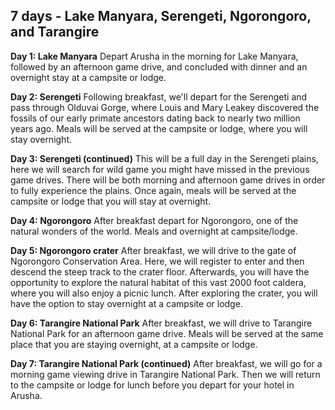 ## 7 days - Lake Manyara, Serengeti, Ngorongoro, and Tarangire

**Day 1: Lake Manyara**
Depart Arusha in the morning for Lake Manyara, followed by an afternoon game drive, and concluded with dinner and an overnight stay at a campsite or lodge.

**Day 2: Serengeti**
Following breakfast, we'll depart for the Serengeti and pass through Olduvai Gorge, where Louis and Mary Leakey discovered the fossils of our early primate ancestors dating back to nearly two million years ago. Meals will be served at the campsite or lodge, where you will stay overnight.

**Day 3: Serengeti (continued)**
This will be a full day in the Serengeti plains, here we will search for wild game you might have missed in the previous game drives. There will be both morning and afternoon game drives in order to fully experience the plains. Once again, meals will be served at the campsite or lodge that you will stay at overnight.

**Day 4: Ngorongoro**
After breakfast depart for Ngorongoro, one of the natural wonders of the world. Meals and overnight at campsite/lodge.

**Day 5: Ngorongoro crater**
After breakfast, we will drive to the gate of Ngorongoro Conservation Area. Here, we will register to enter and then descend the steep track to the crater floor. Afterwards, you will have the opportunity to explore the natural habitat of this vast 2000 foot caldera, where you will also enjoy a picnic lunch. After exploring the crater, you will have the option to stay overnight at a campsite or lodge.

**Day 6: Tarangire National Park**
After breakfast, we will drive to Tarangire National Park for an afternoon game drive. Meals will be served at the same place that you are staying overnight, at a campsite or lodge.

**Day 7: Tarangire National Park (continued)**
After breakfast, we will go for a morning game viewing drive in Tarangire National Park. Then we will return to the campsite or lodge for lunch before you depart for your hotel in Arusha.
